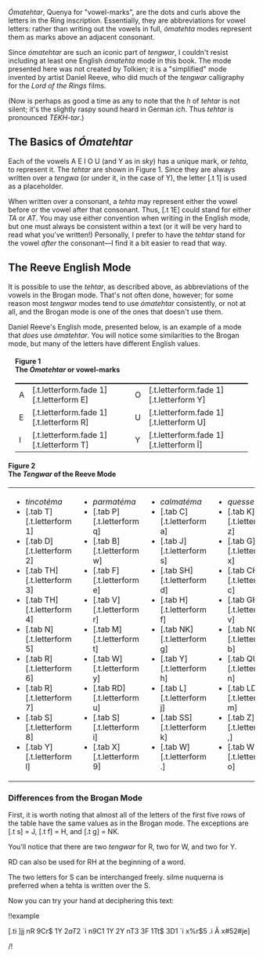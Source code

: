 _Ómatehtar_, Quenya for "vowel-marks", are the dots and curls
above the letters in the Ring inscription. Essentially, they
are abbreviations for vowel letters: rather than writing
out the vowels in full, _ómatehta_ modes represent
them as marks above an adjacent consonant.

Since _ómatehtar_ are such
an iconic part of _tengwar_, I couldn't resist including at
least one English _ómatehta_ mode in this book. The mode
presented here was not created by Tolkien; it is a
"simplified" mode invented by artist Daniel Reeve, who did
much of the _tengwar_ calligraphy for the _Lord of the Rings_
films.

(Now is perhaps as good a time as any to note that the _h_ of _tehtar_
is not silent; it's the slightly raspy sound heard in German _ich_.
Thus _tehtar_ is pronounced _TEKH-tar_.)

## The Basics of _Ómatehtar_

Each of the vowels A E I O U (and Y as in _sky_) has a unique
mark, or _tehta_, to represent it. The _tehtar_ are shown
in Figure 1. Since they are always written over a _tengwa_ (or under it, in the case of Y), the
letter [.t 1] is used as a placeholder.

When written over a consonant, a _tehta_ may represent
either the vowel before or the vowel after that consonant.
Thus, [.t 1E] could stand for either _TA_ or _AT_. You
may use either convention when writing in the English mode,
but one must always
be consistent within a text (or it will be very hard to
read what you've written!) Personally, I prefer to have the
_tehtar_ stand for the vowel *after* the consonant—I find
it a bit easier to read that way.

## The Reeve English Mode

It is possible to use the _tehtar_, as described above,
as abbreviations of the vowels in the Brogan mode. That's
not often done, however; for some reason most _tengwar_
modes tend to use _ómatehtar_ consistently, or not at all,
and the Brogan mode is one of the ones that doesn't use them.

Daniel Reeve's English mode, presented below, is an example
of a mode that *does* use _ómatehtar_. You will notice some
similarities to the Brogan mode, but many of the letters
have different English values.

<div class="figure" style="padding:0 1em;">
<h4>Figure 1<br/>The <em>Ómatehtar</em> or vowel-marks</h4>
<table class="col-4" style="border-top: 1pt solid black; width: 100%">
<tr>
<td>A</td>
<td>[.t.letterform.fade 1][.t.letterform E]</td>

<td>O</td>
<td>[.t.letterform.fade 1][.t.letterform Y]</td>
</tr>

<tr>
<td>E</td>
<td>[.t.letterform.fade 1][.t.letterform R]</td>

<td>U</td>
<td>[.t.letterform.fade 1][.t.letterform U]</td>
</tr>

<tr>
<td>I</td>
<td>[.t.letterform.fade 1][.t.letterform T]</td>

<td>Y</td>
<td>[.t.letterform.fade 1][.t.letterform Î]</td>
</tr>
</table>
</div>

<div class="figure">
<h4>Figure 2<br/>The <em>Tengwar</em> of the Reeve Mode</h4>
<table class="col-4 columns border">
<tr>
<td>
<ul>
<li class="center"><em>tincotéma</em></li>
<li>[.tab T][.t.letterform 1]</li>
<li>[.tab D][.t.letterform 2]</li>
<li>[.tab TH][.t.letterform 3]</li>
<li>[.tab TH][.t.letterform 4]</li>
<li>[.tab N][.t.letterform 5]</li>
<li>[.tab R][.t.letterform 6]</li>
<li>[.tab R][.t.letterform 7]</li>
<li>[.tab S][.t.letterform 8]</li>
<li>[.tab Y][.t.letterform l]</li>
</ul>
</td>
<td>
<ul>
<li class="center"><em>parmatéma</em></li>
<li>[.tab P][.t.letterform q]</li>
<li>[.tab B][.t.letterform w]</li>
<li>[.tab F][.t.letterform e]</li>
<li>[.tab V][.t.letterform r]</li>
<li>[.tab M][.t.letterform t]</li>
<li>[.tab W][.t.letterform y]</li>
<li>[.tab RD][.t.letterform u]</li>
<li>[.tab S][.t.letterform i]</li>
<li>[.tab X][.t.letterform 9]</li>
</ul>
</td>
</td>
<td>
<ul>
<li class="center"><em>calmatéma</em></li>
<li>[.tab C][.t.letterform a]</li>
<li>[.tab J][.t.letterform s]</li>
<li>[.tab SH][.t.letterform d]</li>
<li>[.tab H][.t.letterform f]</li>
<li>[.tab NK][.t.letterform g]</li>
<li>[.tab Y][.t.letterform h]</li>
<li>[.tab L][.t.letterform j]</li>
<li>[.tab SS][.t.letterform k]</li>
<li>[.tab W][.t.letterform .]</li>
</ul>
</td>
<td>
<ul>
<li class="center"><em>quessetéma</em></li>
<li>[.tab K][.t.letterform z]</li>
<li>[.tab G][.t.letterform x]</li>
<li>[.tab CH][.t.letterform c]</li>
<li>[.tab GH][.t.letterform v]</li>
<li>[.tab NG][.t.letterform b]</li>
<li>[.tab QU][.t.letterform n]</li>
<li>[.tab LD][.t.letterform m]</li>
<li>[.tab Z][.t.letterform ,]</li>
<li>[.tab WH][.t.letterform o]</li>
</ul>
</td>
</tr>
</table>
</div>

### Differences from the Brogan Mode

First, it is worth noting that almost all of the letters of
the first five rows of the table have the same values as in
the Brogan mode. The exceptions are [.t s] = J, [.t f] = H,
and [.t g] = NK.

You'll notice that there are two _tengwar_ for R, two for W,
and two for Y.

RD can also be used for RH at the beginning of a word.

The two letters for S can be interchanged freely. silme
nuquerna is preferred when a tehta is written over the S.

Now you can try your hand at deciphering this text:

!!example

[.ti &#93;jj nR 9Cr$ 1Y 2$aT2$ \`i n9C1 1Y 2Y nT3 3F 1Tt$ 3D1 \`i x%r$5 .i Â x#52#je]

/!
